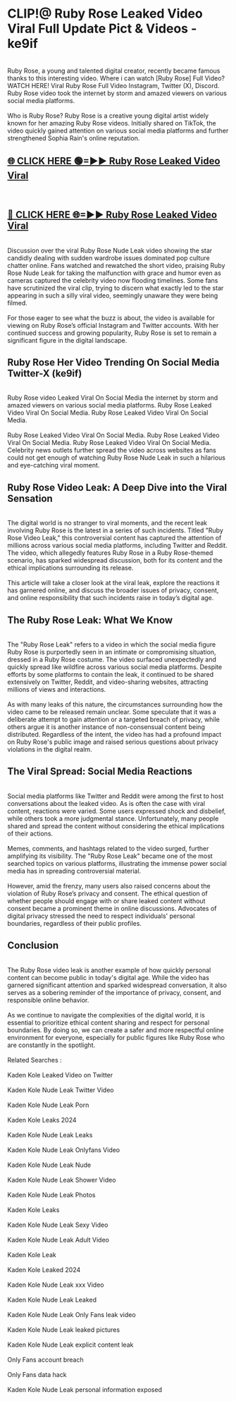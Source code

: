 # CLIP!@ Ruby Rose Leaked Video Viral Full Update Pict & Videos - ke9if
<br>
Ruby Rose, a young and talented digital creator, recently became famous thanks to this interesting video. Where i can watch [Ruby Rose] Full Video? WATCH HERE! Viral Ruby Rose Full Video Instagram, Twitter (X), Discord. Ruby Rose video took the internet by storm and amazed viewers on various social media platforms.
<br><br>
Who is Ruby Rose? Ruby Rose is a creative young digital artist widely known for her amazing Ruby Rose videos. Initially shared on TikTok, the video quickly gained attention on various social media platforms and further strengthened Sophia Rain's online reputation.
<br>
<h2><a href="https://bestclip.site?title=Ruby_Rose">🌐 CLICK HERE 🟢=►► Ruby Rose Leaked Video Viral</a></h2>
<br>
<h2><a href="https://bestclip.site?title=Ruby_Rose">🔴 CLICK HERE 🌐=►► Ruby Rose Leaked Video Viral</a></h2>
<br>
Discussion over the viral Ruby Rose Nude Leak video showing the star candidly dealing with sudden wardrobe issues dominated pop culture chatter online. Fans watched and rewatched the short video, praising Ruby Rose Nude Leak for taking the malfunction with grace and humor even as cameras captured the celebrity video now flooding timelines. Some fans have scrutinized the viral clip, trying to discern what exactly led to the star appearing in such a silly viral video, seemingly unaware they were being filmed.
<br><br>
For those eager to see what the buzz is about, the video is available for viewing on Ruby Rose’s official Instagram and Twitter accounts. With her continued success and growing popularity, Ruby Rose is set to remain a significant figure in the digital landscape.
<br>
<h2>Ruby Rose Her Video Trending On Social Media Twitter-X (ke9if)</h2>
<br>
Ruby Rose video Leaked Viral On Social Media the internet by storm and amazed viewers on various social media platforms. Ruby Rose Leaked Video Viral On Social Media. Ruby Rose Leaked Video Viral On Social Media.
<br><br>
Ruby Rose Leaked Video Viral On Social Media. Ruby Rose Leaked Video Viral On Social Media. Ruby Rose Leaked Video Viral On Social Media. Celebrity news outlets further spread the video across websites as fans could not get enough of watching Ruby Rose Nude Leak in such a hilarious and eye-catching viral moment.
<br>
<h2>Ruby Rose Video Leak: A Deep Dive into the Viral Sensation</h2>
<br>
The digital world is no stranger to viral moments, and the recent leak involving Ruby Rose is the latest in a series of such incidents. Titled "Ruby Rose Video Leak," this controversial content has captured the attention of millions across various social media platforms, including Twitter and Reddit. The video, which allegedly features Ruby Rose in a Ruby Rose-themed scenario, has sparked widespread discussion, both for its content and the ethical implications surrounding its release.
<br><br>
This article will take a closer look at the viral leak, explore the reactions it has garnered online, and discuss the broader issues of privacy, consent, and online responsibility that such incidents raise in today’s digital age.
<br>
<h2>The Ruby Rose Leak: What We Know</h2>
<br>
The "Ruby Rose Leak" refers to a video in which the social media figure Ruby Rose is purportedly seen in an intimate or compromising situation, dressed in a Ruby Rose costume. The video surfaced unexpectedly and quickly spread like wildfire across various social media platforms. Despite efforts by some platforms to contain the leak, it continued to be shared extensively on Twitter, Reddit, and video-sharing websites, attracting millions of views and interactions.
<br><br>
As with many leaks of this nature, the circumstances surrounding how the video came to be released remain unclear. Some speculate that it was a deliberate attempt to gain attention or a targeted breach of privacy, while others argue it is another instance of non-consensual content being distributed. Regardless of the intent, the video has had a profound impact on Ruby Rose's public image and raised serious questions about privacy violations in the digital realm.
<br>
<h2>The Viral Spread: Social Media Reactions</h2>
<br>
Social media platforms like Twitter and Reddit were among the first to host conversations about the leaked video. As is often the case with viral content, reactions were varied. Some users expressed shock and disbelief, while others took a more judgmental stance. Unfortunately, many people shared and spread the content without considering the ethical implications of their actions.
<br><br>
Memes, comments, and hashtags related to the video surged, further amplifying its visibility. The "Ruby Rose Leak" became one of the most searched topics on various platforms, illustrating the immense power social media has in spreading controversial material.
<br><br>
However, amid the frenzy, many users also raised concerns about the violation of Ruby Rose’s privacy and consent. The ethical question of whether people should engage with or share leaked content without consent became a prominent theme in online discussions. Advocates of digital privacy stressed the need to respect individuals' personal boundaries, regardless of their public profiles.
<br>
<h2>Conclusion</h2>
<br>
The Ruby Rose video leak is another example of how quickly personal content can become public in today's digital age. While the video has garnered significant attention and sparked widespread conversation, it also serves as a sobering reminder of the importance of privacy, consent, and responsible online behavior.
<br><br>
As we continue to navigate the complexities of the digital world, it is essential to prioritize ethical content sharing and respect for personal boundaries. By doing so, we can create a safer and more respectful online environment for everyone, especially for public figures like Ruby Rose who are constantly in the spotlight.
<br><br>
Related Searches :
<br><br>
Kaden Kole Leaked Video on Twitter
<br><br>
Kaden Kole Nude Leak Twitter Video
<br><br>
Kaden Kole Nude Leak Porn
<br><br>
Kaden Kole Leaks 2024
<br><br>
Kaden Kole Nude Leak Leaks
<br><br>
Kaden Kole Nude Leak Onlyfans Video
<br><br>
Kaden Kole Nude Leak Nude
<br><br>
Kaden Kole Nude Leak Shower Video
<br><br>
Kaden Kole Nude Leak Photos
<br><br>
Kaden Kole Leaks
<br><br>
Kaden Kole Nude Leak Sexy Video
<br><br>
Kaden Kole Nude Leak Adult Video
<br><br>
Kaden Kole Leak
<br><br>
Kaden Kole Leaked 2024
<br><br>
Kaden Kole Nude Leak xxx Video
<br><br>
Kaden Kole Nude Leak Leaked
<br><br>
Kaden Kole Nude Leak Only Fans leak video
<br><br>
Kaden Kole Nude Leak leaked pictures
<br><br>
Kaden Kole Nude Leak explicit content leak
<br><br>
Only Fans account breach
<br><br>
Only Fans data hack
<br><br>
Kaden Kole Nude Leak personal information exposed